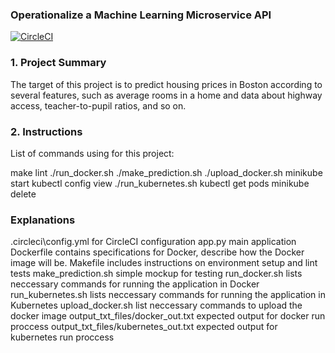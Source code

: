 ### Operationalize a Machine Learning Microservice API

[![CircleCI](https://circleci.com/gh/letrung1998vn/project-ml-microservice-kubernetes/tree/main.svg?style=svg&circle-token=64699f2d298b7cb653d98abc6a0cdd3ba3abfac9)](https://circleci.com/gh/letrung1998vn/project-ml-microservice-kubernetes)

### 1. Project Summary

The target of this project is to predict housing prices in Boston according to several features, such as average rooms in a home and data about highway access, teacher-to-pupil ratios, and so on.
### 2. Instructions

List of commands using for this project:

make lint
./run_docker.sh
./make_prediction.sh
./upload_docker.sh
minikube start
kubectl config view
./run_kubernetes.sh
kubectl get pods
minikube delete

### Explanations

.circleci\config.yml for CircleCI configuration
app.py main application
Dockerfile contains specifications for Docker, describe how the Docker image will be.
Makefile includes instructions on environment setup and lint tests
make_prediction.sh simple mockup for testing
run_docker.sh lists neccessary commands for running the application in Docker
run_kubernetes.sh lists neccessary commands for running the application in Kubernetes
upload_docker.sh list neccessary  commands to upload the docker image
output_txt_files/docker_out.txt expected output for docker run proccess
output_txt_files/kubernetes_out.txt expected output for kubernetes run proccess
